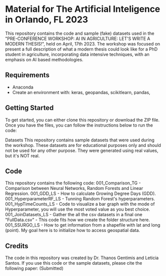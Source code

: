 # Material for The Artificial Inteligence in Orlando, FL 2023
 
This repository contains the code and sample (fake) datasets used in the "PRE-CONFERENCE WORKSHOP: AI IN AGRICULTURE: LET'S WRITE A MODERN THESIS!", held on April, 17th 2023. The workshop was focused on present a full description of what a modern thesis could look like for a PhD student in agriculture, incorporating data intensive techniques, with an emphasis on AI based methodologies.

## Requirements
- Anaconda
- Create an environment with: keras, geopandas, scikitlearn, pandas, 

## Getting Started
To get started, you can either clone this repository or download the ZIP file. Once you have the files, you can follow the instructions below to run the code:

Datasets
This repository contains sample datasets that were used during the workshop. These datasets are for educational purposes only and should not be used for any other purpose. They were generated using real values, but it's NOT real.

## Code
This repository contains the following code:
001_Comparison_TG - Comparison between Neural Networks, Random Forests and Linear Regression.
001_GDD_LS - How to calculate Growing Degree Days (GDD).
001_HyperparameterRF_LS - Tunning Random Forest's hyperparameters.
001_HypTimeCounts_LS - Code to visualize a bar graph with the mode of Hyperparameter, you will use the most voted value as you best choice.
001_JoinDatasets_LS - Gather the all the csv datasets in a final one "FullData.csv" - This code fits how we create the folder structure here.
001_SSURGO_LS - How to get information from a shapefile with lat and long (point). My goal here is to initialize how to access geospatial data.

## Credits
The code in this repository was created by Dr. Thanos Gentimis and Leticia Santos. If you use this code or the sample datasets, please cite the following paper: (Submitted)


